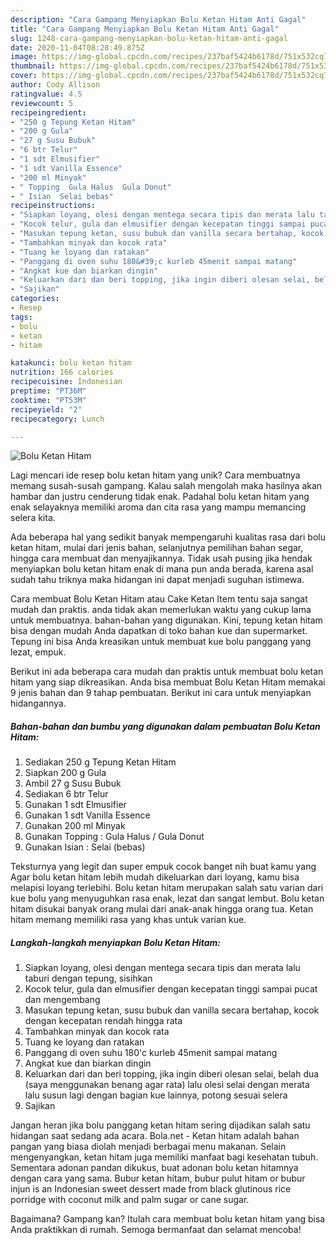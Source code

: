 ```yaml
---
description: "Cara Gampang Menyiapkan Bolu Ketan Hitam Anti Gagal"
title: "Cara Gampang Menyiapkan Bolu Ketan Hitam Anti Gagal"
slug: 1248-cara-gampang-menyiapkan-bolu-ketan-hitam-anti-gagal
date: 2020-11-04T08:28:49.875Z
image: https://img-global.cpcdn.com/recipes/237baf5424b6178d/751x532cq70/bolu-ketan-hitam-foto-resep-utama.jpg
thumbnail: https://img-global.cpcdn.com/recipes/237baf5424b6178d/751x532cq70/bolu-ketan-hitam-foto-resep-utama.jpg
cover: https://img-global.cpcdn.com/recipes/237baf5424b6178d/751x532cq70/bolu-ketan-hitam-foto-resep-utama.jpg
author: Cody Allison
ratingvalue: 4.5
reviewcount: 5
recipeingredient:
- "250 g Tepung Ketan Hitam"
- "200 g Gula"
- "27 g Susu Bubuk"
- "6 btr Telur"
- "1 sdt Elmusifier"
- "1 sdt Vanilla Essence"
- "200 ml Minyak"
- " Topping  Gula Halus  Gula Donut"
- " Isian  Selai bebas"
recipeinstructions:
- "Siapkan loyang, olesi dengan mentega secara tipis dan merata lalu taburi dengan tepung, sisihkan"
- "Kocok telur, gula dan elmusifier dengan kecepatan tinggi sampai pucat dan mengembang"
- "Masukan tepung ketan, susu bubuk dan vanilla secara bertahap, kocok dengan kecepatan rendah hingga rata"
- "Tambahkan minyak dan kocok rata"
- "Tuang ke loyang dan ratakan"
- "Panggang di oven suhu 180&#39;c kurleb 45menit sampai matang"
- "Angkat kue dan biarkan dingin"
- "Keluarkan dari dan beri topping, jika ingin diberi olesan selai, belah dua (saya menggunakan benang agar rata) lalu olesi selai dengan merata lalu susun lagi dengan bagian kue lainnya, potong sesuai selera"
- "Sajikan"
categories:
- Resep
tags:
- bolu
- ketan
- hitam

katakunci: bolu ketan hitam 
nutrition: 166 calories
recipecuisine: Indonesian
preptime: "PT36M"
cooktime: "PT53M"
recipeyield: "2"
recipecategory: Lunch

---
```



![Bolu Ketan Hitam](https://img-global.cpcdn.com/recipes/237baf5424b6178d/751x532cq70/bolu-ketan-hitam-foto-resep-utama.jpg)

Lagi mencari ide resep bolu ketan hitam yang unik? Cara membuatnya memang susah-susah gampang. Kalau salah mengolah maka hasilnya akan hambar dan justru cenderung tidak enak. Padahal bolu ketan hitam yang enak selayaknya memiliki aroma dan cita rasa yang mampu memancing selera kita.

Ada beberapa hal yang sedikit banyak mempengaruhi kualitas rasa dari bolu ketan hitam, mulai dari jenis bahan, selanjutnya pemilihan bahan segar, hingga cara membuat dan menyajikannya. Tidak usah pusing jika hendak menyiapkan bolu ketan hitam enak di mana pun anda berada, karena asal sudah tahu triknya maka hidangan ini dapat menjadi suguhan istimewa.

Cara membuat Bolu Ketan Hitam atau Cake Ketan Item tentu saja sangat mudah dan praktis. anda tidak akan memerlukan waktu yang cukup lama untuk membuatnya. bahan-bahan yang digunakan. Kini, tepung ketan hitam bisa dengan mudah Anda dapatkan di toko bahan kue dan supermarket. Tepung ini bisa Anda kreasikan untuk membuat kue bolu panggang yang lezat, empuk.


Berikut ini ada beberapa cara mudah dan praktis untuk membuat bolu ketan hitam yang siap dikreasikan. Anda bisa membuat Bolu Ketan Hitam memakai 9 jenis bahan dan 9 tahap pembuatan. Berikut ini cara untuk menyiapkan hidangannya.

<!--inarticleads1-->

##### Bahan-bahan dan bumbu yang digunakan dalam pembuatan Bolu Ketan Hitam:

1. Sediakan 250 g Tepung Ketan Hitam
1. Siapkan 200 g Gula
1. Ambil 27 g Susu Bubuk
1. Sediakan 6 btr Telur
1. Gunakan 1 sdt Elmusifier
1. Gunakan 1 sdt Vanilla Essence
1. Gunakan 200 ml Minyak
1. Gunakan  Topping : Gula Halus / Gula Donut
1. Gunakan  Isian : Selai (bebas)


Teksturnya yang legit dan super empuk cocok banget nih buat kamu yang Agar bolu ketan hitam lebih mudah dikeluarkan dari loyang, kamu bisa melapisi loyang terlebihi. Bolu ketan hitam merupakan salah satu varian dari kue bolu yang menyuguhkan rasa enak, lezat dan sangat lembut. Bolu ketan hitam disukai banyak orang mulai dari anak-anak hingga orang tua. Ketan hitam memang memiliki rasa yang khas untuk varian kue. 

<!--inarticleads2-->

##### Langkah-langkah menyiapkan Bolu Ketan Hitam:

1. Siapkan loyang, olesi dengan mentega secara tipis dan merata lalu taburi dengan tepung, sisihkan
1. Kocok telur, gula dan elmusifier dengan kecepatan tinggi sampai pucat dan mengembang
1. Masukan tepung ketan, susu bubuk dan vanilla secara bertahap, kocok dengan kecepatan rendah hingga rata
1. Tambahkan minyak dan kocok rata
1. Tuang ke loyang dan ratakan
1. Panggang di oven suhu 180&#39;c kurleb 45menit sampai matang
1. Angkat kue dan biarkan dingin
1. Keluarkan dari dan beri topping, jika ingin diberi olesan selai, belah dua (saya menggunakan benang agar rata) lalu olesi selai dengan merata lalu susun lagi dengan bagian kue lainnya, potong sesuai selera
1. Sajikan


Jangan heran jika bolu panggang ketan hitam sering dijadikan salah satu hidangan saat sedang ada acara. Bola.net - Ketan hitam adalah bahan pangan yang biasa diolah menjadi berbagai menu makanan. Selain mengenyangkan, ketan hitam juga memiliki manfaat bagi kesehatan tubuh. Sementara adonan pandan dikukus, buat adonan bolu ketan hitamnya dengan cara yang sama. Bubur ketan hitam, bubur pulut hitam or bubur injun is an Indonesian sweet dessert made from black glutinous rice porridge with coconut milk and palm sugar or cane sugar. 

Bagaimana? Gampang kan? Itulah cara membuat bolu ketan hitam yang bisa Anda praktikkan di rumah. Semoga bermanfaat dan selamat mencoba!
